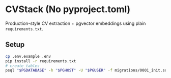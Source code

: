 # CVStack (No pyproject.toml)


Production-style CV extraction + pgvector embeddings using plain `requirements.txt`.


## Setup
```bash
cp .env.example .env
pip install -r requirements.txt
# create tables
psql "$PGDATABASE" -h "$PGHOST" -U "$PGUSER" -f migrations/0001_init.sql